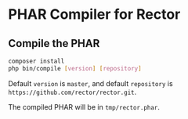 # PHAR Compiler for Rector

## Compile the PHAR

```bash
composer install
php bin/compile [version] [repository]
```

Default `version` is `master`, and default `repository` is `https://github.com/rector/rector.git`.

The compiled PHAR will be in `tmp/rector.phar`.